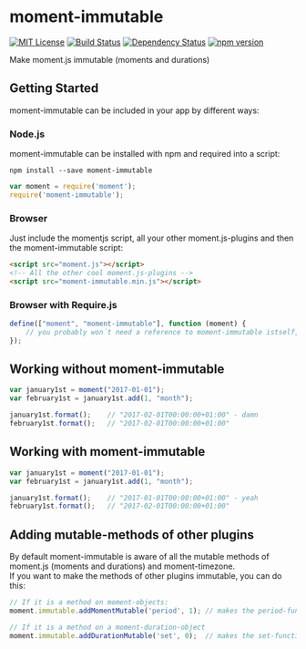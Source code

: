 # moment-immutable
[![MIT License][license-image]][license-url] 
[![Build Status][travis-image]][travis-url]
[![Dependency Status][versioneye-image]][versioneye-url]
[![npm version][npm-image]][npm-url]  


Make moment.js immutable (moments and durations)

## Getting Started
moment-immutable can be included in your app by different ways:

### Node.js
moment-immutable can be installed with npm and required into a script:
```
npm install --save moment-immutable
```
```js
var moment = require('moment');
require('moment-immutable');
```


### Browser
Just include the momentjs script, all your other moment.js-plugins and then the moment-immutable script:
```html
<script src="moment.js"></script>
<!-- All the other cool moment.js-plugins -->
<script src="moment-immutable.min.js"></script>
```

### Browser with Require.js
```js
define(["moment", "moment-immutable"], function (moment) {
    // you probably won´t need a reference to moment-immutable istself, so include it last
});
```


## Working without moment-immutable

```js
var january1st = moment("2017-01-01");
var february1st = january1st.add(1, "month");

january1st.format();    // "2017-02-01T00:00:00+01:00" - damn
february1st.format();   // "2017-02-01T00:00:00+01:00"
```

## Working with moment-immutable
```js
var january1st = moment("2017-01-01");
var february1st = january1st.add(1, "month");

january1st.format();    // "2017-01-01T00:00:00+01:00" - yeah
february1st.format();   // "2017-02-01T00:00:00+01:00"
```

## Adding mutable-methods of other plugins
By default moment-immutable is aware of all the mutable methods of moment.js (moments and durations) and moment-timezone.  
If you want to make the methods of other plugins immutable, you can do this:
```js
// If it is a method on moment-objects:
moment.immutable.addMomentMutable('period', 1); // makes the period-function immutable if it has at least 1 parameter

// If it is a method on a moment-duration-object
moment.immutable.addDurationMutable('set', 0);  // makes the set-function immutable
```

[license-image]: http://img.shields.io/badge/license-MIT-blue.svg?style=flat
[license-url]: LICENSE

[travis-url]: http://travis-ci.org/smartin85/moment-immutable
[travis-image]: https://travis-ci.org/smartin85/moment-immutable.svg?branch=master

[versioneye-image]: https://www.versioneye.com/user/projects/58a0d4ab6a7781003a57a209/badge.svg
[versioneye-url]: https://www.versioneye.com/user/projects/58a0d4ab6a7781003a57a209

[npm-image]: https://badge.fury.io/js/moment-immutable.svg
[npm-url]: https://badge.fury.io/js/moment-immutable